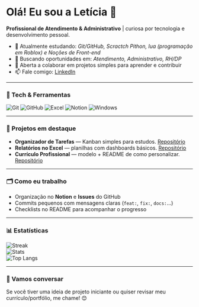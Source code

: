 # Olá! Eu sou a Letícia 👋

**Profissional de Atendimento & Administrativo** | curiosa por tecnologia e desenvolvimento pessoal. 

- 🌱 Atualmente estudando: *Git/GitHub, Scractch Pithon, lua (programação em Roblox) e Noções de Front-end*  
- 🎯 Buscando oportunidades em: *Atendimento, Administrativo, RH/DP*  
- 🤝 Aberta a colaborar em projetos simples para aprender e contribuir  
- 📫 Fale comigo: [LinkedIn](https://www.linkedin.com/in/letíciagabrieladasilva)  

---

### 🔧 Tech & Ferramentas

![Git](https://img.shields.io/badge/Git-–?logo=git)
![GitHub](https://img.shields.io/badge/GitHub-–?logo=github)
![Excel](https://img.shields.io/badge/Excel-–?logo=microsoft-excel)
![Notion](https://img.shields.io/badge/Notion-–?logo=notion)
![Windows](https://img.shields.io/badge/Windows-–?logo=windows)

---

### 📌 Projetos em destaque

- **Organizador de Tarefas** — Kanban simples para estudos. [Repositório](#)
- **Relatórios no Excel** — planilhas com dashboards básicos. [Repositório](#)
- **Currículo Profissional** — modelo + README de como personalizar. [Repositório](#)

---

### 🗂️ Como eu trabalho

- Organização no **Notion** e **Issues** do GitHub  
- Commits pequenos com mensagens claras (`feat:`, `fix:`, `docs:`...)  
- Checklists no README para acompanhar o progresso  

---

### 📊 Estatísticas

![Streak](https://streak-stats.demolab.com/?user=leticiagabvriela.sl&hide_border=true)  
![Stats](https://github-readme-stats.vercel.app/api?username=leticiagabvriela.sl&show_icons=true&hide_border=true)  
![Top Langs](https://github-readme-stats.vercel.app/api/top-langs/?username=leticiagabvriela.sl&layout=compact&hide_border=true)  

---

### 🤝 Vamos conversar

Se você tiver uma ideia de projeto iniciante ou quiser revisar meu currículo/portfólio, me chame! 😊

